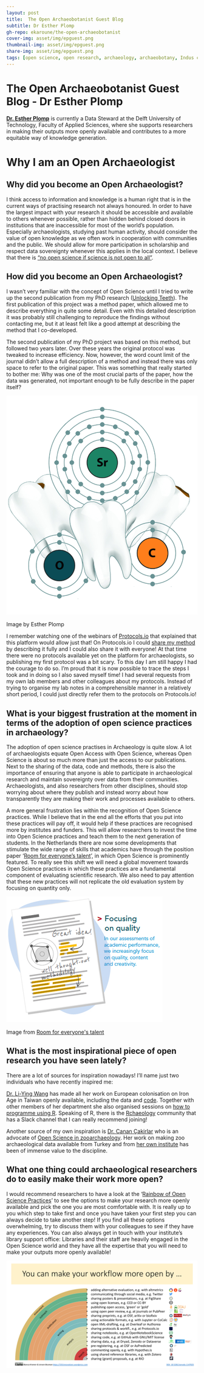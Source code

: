 ```yaml
---
layout: post
title:  The Open Archaeobotanist Guest Blog
subtitle: Dr Esther Plomp
gh-repo: ekaroune/the-open-archaeobotanist
cover-img: asset/img/epguest.png
thumbnail-img: asset/img/epguest.png
share-img: asset/img/epguest.png
tags: [open science, open research, archaeology, archaeobotany, Indus civilisation]
---
```


# The Open Archaeobotanist Guest Blog - Dr Esther Plomp

**[Dr. Esther Plomp](https://orcid.org/0000-0003-3625-1357)** is currently a Data Steward at the Delft University of Technology, Faculty of Applied Sciences, where she supports researchers in making their outputs more openly available and contributes to a more equitable way of knowledge generation. 

# Why I am an Open Archaeologist

## Why did you become an Open Archaeologist?
I think access to information and knowledge is a human right that is in the current ways of practising research not always honoured. In order to have the largest impact with your research it should be accessible and available to others whenever possible, rather than hidden behind closed doors in institutions that are inaccessible for most of the world’s population. Especially archaeologists, studying past human activity, should consider the value of open knowledge as we often work in cooperation with communities and the public. We should allow for more participation in scholarship and respect data sovereignty whenever this applies in the local context. I believe that there is [“no open science if science is not open to all”](https://thepsychologist.bps.org.uk/volume-33/november-2020/bropenscience-broken-science). 

## How did you become an Open Archaeologist?
I wasn’t very familiar with the concept of Open Science until I tried to write up the second publication from my PhD research ([Unlocking Teeth](https://zenodo.org/record/3929551#.YHcTOOj0mUk)). The first publication of this project was a method paper, which allowed me to describe everything in quite some detail. Even with this detailed description it was probably still challenging to reproduce the findings without contacting me, but it at least felt like a good attempt at describing the method that I co-developed. 

The second publication of my PhD project was based on this method, but followed two years later. Over these years the original protocol was tweaked to increase efficiency. Now, however, the word count limit of the journal didn’t allow a full description of a method and instead there was only space to refer to the original paper. This was something that really started to bother me: Why was one of the most crucial parts of the paper, how the data was generated, not important enough to be fully describe in the paper itself? 

![tooth image](../asset/img/CH6_image.jpg)

Image by Esther Plomp

I remember watching one of the webinars of [Protocols.io](https://www.protocols.io/) that explained that this platform would allow just that! On Protocols.io I could [share my method](https://www.protocols.io/view/chromatographic-separation-of-neodymium-isotopes-i-xzmfp46) by describing it fully and I could also share it with everyone! At that time there were no protocols available yet on the platform for archaeologists, so publishing my first protocol was a bit scary. To this day I am still happy I had the courage to do so. I’m proud that it is now possible to trace the steps I took and in doing so I also saved myself time! I had several requests from my own lab members and other colleagues about my protocols. Instead of trying to organise my lab notes in a comprehensible manner in a relatively short period, I could just directly refer them to the protocols on Protocols.io! 

## What is your biggest frustration at the moment in terms of the adoption of open science practices in archaeology?
The adoption of open science practises in Archaeology is quite slow. A lot of archaeologists equate Open Access with Open Science, whereas Open Science is about so much more than just the access to our publications. Next to the sharing of the data, code and methods, there is also the importance of ensuring that anyone is able to participate in archaeological research and maintain sovereignty over data from their communities. Archaeologists, and also researchers from other disciplines, should stop worrying about where they publish and instead worry about how transparently they are making their work and processes available to others. 

A more general frustration lies within the recognition of Open Science practices. While I believe that in the end all the efforts that you put into these practices will pay off, it would help if these practices are recognised more by institutes and funders. This will allow researchers to invest the time into Open Science practices and teach them to the next generation of students. In the Netherlands there are now some developments that stimulate the wide range of skills that academics have through the position paper ‘[Room for everyone’s talent](https://vsnu.nl/recognitionandrewards/recognition-and-rewards/index.html)’, in which Open Science is prominently featured. To really see this shift we will need a global movement towards Open Science practices in which these practices are a fundamental component of evaluating scientific research. We also need to pay attention that these new practices will not replicate the old evaluation system by focusing on quantity only. 

![position paper](../asset/img/positionpaper.jpg)

Image from [Room for everyone's talent](https://vsnu.nl/recognitionandrewards/recognition-and-rewards/index.html)

## What is the most inspirational piece of open research you have seen lately?
There are a lot of sources for inspiration nowadays! I’ll name just two individuals who have recently inspired me: 

[Dr. Li-Ying Wang](https://github.com/LiYingWang/) has made all her work on European colonisation on Iron Age in Taiwan openly available, including the data and [code](https://github.com/LiYingWang?tab=repositories). Together with other members of her department she also organised sessions on [how to programme using R](https://anthro-data-science.github.io/). Speaking of R, there is the [Rchaeology](https://twitter.com/Rchaeology1) community that has a Slack channel that I can really recommend joining!

Another source of my own inspiration is [Dr. Canan Çakirlar](https://www.rug.nl/staff/c.cakirlar/) who is an advocate of [Open Science in zooarchaeology](https://www.rug.nl/library/open-access/blog/open-science-in-archaeology-11-06-2019). Her work on making zoo archaeological data available from Turkey and from [her own institute](https://dataverse.nl/dataset.xhtml?persistentId=hdl:10411/20702) has been of immense value to the discipline. 

## What one thing could archaeological researchers do to easily make their work more open?
I would recommend researchers to have a look at the ‘[Rainbow of Open Science Practices](https://zenodo.org/record/1147025#.YHcWRej0mUk)’ to see the options to make your research more openly available and pick the one you are most comfortable with. It is really up to you which step to take first and once you have taken your first step you can always decide to take another step! If you find all these options overwhelming, try to discuss them with your colleagues to see if they have any experiences. You can also always get in touch with your institute’s library support office: Libraries and their staff are heavily engaged in the Open Science world and they have all the expertise that you will need to make your outputs more openly available! 

![rainbow](../asset/img/rainbow.png)

